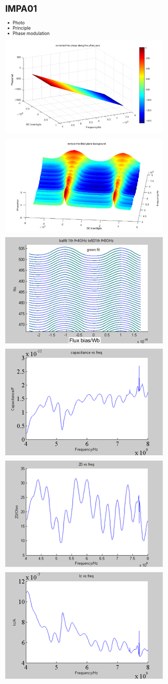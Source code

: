 IMPA01
============

  * Photo
  * Principle
  * Phase modulation 

![example image](tiltedplane.png "Phase vs flux bias and frequency")

![example image](removplanebg.png "Phase vs flux bias and frequency")

![example image](fits.png "Fits")

![example image](C.png "Capacitance vs freq")

![example image](Z0.png "Z0 vs freq")

![example image](Ic.png "Ic vs freq")